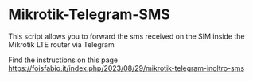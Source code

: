 # Mikrotik-Telegram-SMS
This script allows you to forward the sms received on the SIM inside the Mikrotik LTE router via Telegram


Find the instructions on this page https://foisfabio.it/index.php/2023/08/29/mikrotik-telegram-inoltro-sms
